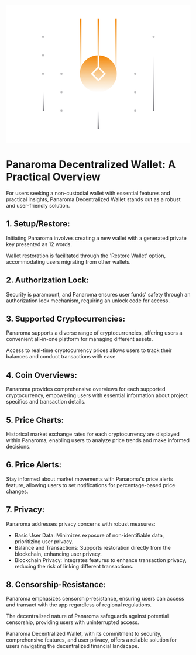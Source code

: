 ![](../images/05-main-l.png)

# Panaroma Decentralized Wallet: A Practical Overview

For users seeking a non-custodial wallet with essential features and practical insights, Panaroma Decentralized Wallet stands out as a robust and user-friendly solution.

## 1. Setup/Restore:

Initiating Panaroma involves creating a new wallet with a generated private key presented as 12 words.

Wallet restoration is facilitated through the 'Restore Wallet' option, accommodating users migrating from other wallets.

## 2. Authorization Lock:

Security is paramount, and Panaroma ensures user funds' safety through an authorization lock mechanism, requiring an unlock code for access.

## 3. Supported Cryptocurrencies:

Panaroma supports a diverse range of cryptocurrencies, offering users a convenient all-in-one platform for managing different assets.

Access to real-time cryptocurrency prices allows users to track their balances and conduct transactions with ease.

## 4. Coin Overviews:

Panaroma provides comprehensive overviews for each supported cryptocurrency, empowering users with essential information about project specifics and transaction details.

## 5. Price Charts:

Historical market exchange rates for each cryptocurrency are displayed within Panaroma, enabling users to analyze price trends and make informed decisions.

## 6. Price Alerts:

Stay informed about market movements with Panaroma's price alerts feature, allowing users to set notifications for percentage-based price changes.

## 7. Privacy:

Panaroma addresses privacy concerns with robust measures:

- Basic User Data: Minimizes exposure of non-identifiable data, prioritizing user privacy.
- Balance and Transactions: Supports restoration directly from the blockchain, enhancing user privacy.
- Blockchain Privacy: Integrates features to enhance transaction privacy, reducing the risk of linking different transactions.

## 8. Censorship-Resistance:

Panaroma emphasizes censorship-resistance, ensuring users can access and transact with the app regardless of regional regulations.

The decentralized nature of Panaroma safeguards against potential censorship, providing users with uninterrupted access.

Panaroma Decentralized Wallet, with its commitment to security, comprehensive features, and user privacy, offers a reliable solution for users navigating the decentralized financial landscape.
